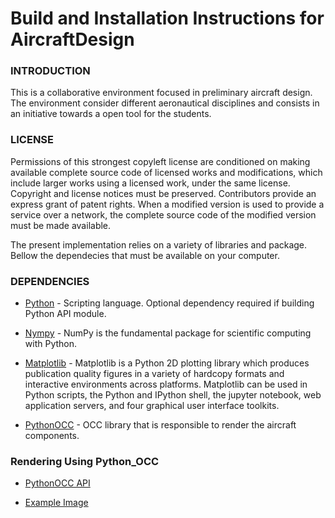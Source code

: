 # Build and Installation Instructions for AircraftDesign

### INTRODUCTION

  This is a collaborative environment focused in preliminary aircraft design. The environment consider different aeronautical disciplines and consists in an initiative towards a open tool for the students.

### LICENSE

Permissions of this strongest copyleft license are conditioned on making available complete source code of licensed works and          modifications, which include larger works using a licensed work, under the same license. Copyright and license notices must be preserved. Contributors provide an express grant of patent rights. When a modified version is used to provide a service over a network, the complete source code of the modified version must be made available.   

The present implementation relies on a variety of libraries and package. Bellow the dependecies that must be available on your computer.

### DEPENDENCIES

- [Python](http://www.python.org) - Scripting language.  Optional dependency required if building Python API module.

- [Nympy](http://www.numpy.org/) - NumPy is the fundamental package for scientific computing with Python.
	
- [Matplotlib](https://matplotlib.org/) - Matplotlib is a Python 2D plotting library which produces publication quality figures in a variety of hardcopy formats and interactive environments across platforms. Matplotlib can be used in Python scripts, the Python and IPython shell, the jupyter notebook, web application servers, and four graphical user interface toolkits.

- [PythonOCC](http://www.pythonocc.org/download/) - OCC library that is responsible to render the aircraft components.

### Rendering Using Python_OCC

- [PythonOCC API](https://cdn.rawgit.com/tpaviot/pythonocc-core/3ceb6b92/doc/apidoc/0.17.3/#)

- [Example Image](https://user-images.githubusercontent.com/16493677/33799141-a0f17cbe-dd0c-11e7-9279-f6531583b063.jpg)
